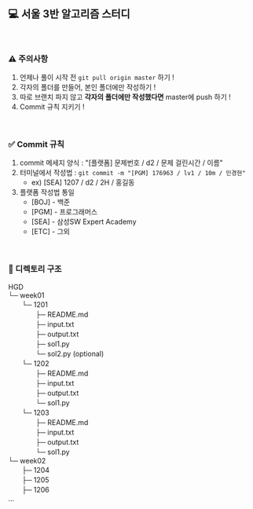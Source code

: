 ## 💻 서울 3반 알고리즘 스터디
<br>

### ⚠️ 주의사항
1. 언제나 풀이 시작 전 `git pull origin master` 하기 !
2. 각자의 폴더를 만들어, 본인 폴더에만 작성하기 !
3. 따로 브랜치 파지 않고 **각자의 폴더에만 작성했다면** master에 push 하기 !
4. Commit 규칙 지키기 !

<br>

### ✅ Commit 규칙
1. commit 메세지 양식 : "[플랫폼] 문제번호 / d2 / 문제 걸린시간 / 이름"
2. 터미널에서 작성법 : `git commit -m "[PGM] 176963 / lv1 / 10m / 민경현"` <br>
    - ex) [SEA] 1207 / d2 / 2H / 홍길동
3. 플랫폼 작성법 통일
    * [BOJ] - 백준 
    * [PGM] - 프로그래머스
    * [SEA] - 삼성SW Expert Academy
    * [ETC] - 그외

<br>

### 📂 디렉토리 구조 
HGD <br>
└─ week01 <br>
　　└─ 1201 <br>
　　　　├─ README.md <br> 
　　　　├─ input.txt <br>
　　　　├─ output.txt <br>
　　　　├─ sol1.py <br>
　　　　└─ sol2.py (optional) <br>
　　└─ 1202 <br>
　　　　├─ README.md <br> 
　　　　├─ input.txt <br>
　　　　├─ output.txt <br>
　　　　└─ sol1.py <br>
　　└─ 1203 <br>
　　　　├─ README.md <br> 
　　　　├─ input.txt <br>
　　　　├─ output.txt <br>
　　　　└─ sol1.py <br>
└─ week02 <br>
　　├─ 1204 <br>
　　├─ 1205 <br>
　　├─ 1206 <br>
...
